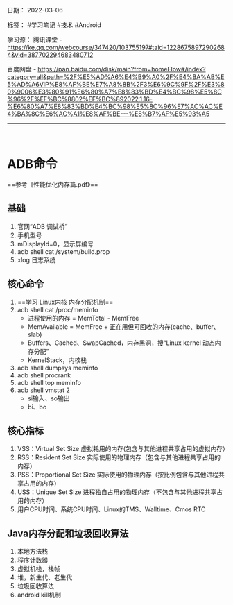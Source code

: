 日期： 2022-03-06

标签： #学习笔记 #技术  #Android 

学习源： 
腾讯课堂 - https://ke.qq.com/webcourse/347420/103755197#taid=12286758972902684&vid=387702294683480712

百度网盘 - https://pan.baidu.com/disk/main?from=homeFlow#/index?category=all&path=%2F%E5%AD%A6%E4%B9%A0%2F%E4%BA%AB%E5%AD%A6VIP%E8%AF%BE%E7%A8%8B%2F3%E6%9C%9F%2F%E3%80%9006%E3%80%91%E6%80%A7%E8%83%BD%E4%BC%98%E5%8C%96%2F%EF%BC%8802%EF%BC%892022.1.16-%E6%80%A7%E8%83%BD%E4%BC%98%E5%8C%96%E7%AC%AC%E4%BA%8C%E6%AC%A1%E8%AF%BE---%E8%B7%AF%E5%93%A5

---
<br>

# ADB命令
==参考《性能优化内存篇.pdf》==

## 基础
 
1. 官网“ADB 调试桥”
2. 手机型号
3. mDisplayId=0，显示屏编号
4. adb shell cat /system/build.prop 
5. xlog 日志系统


## 核心命令
1. ==学习 Linux内核 内存分配机制==
2. adb shell cat /proc/meminfo
	- 进程使用的内存 = MemTotal - MemFree
	- MemAvailable = MemFree + 正在用但可回收的内存(cache、buffer、slab)
	- Buffers、Cached、SwapCached，内存黑洞，搜“Linux kernel 动态内存分配”
	- KernelStack，内核栈
3. adb shell dumpsys meminfo
4. adb shell procrank
5. adb shell top meminfo
6. adb shell vmstat 2
	- si输入、so输出
	- bi、bo


## 核心指标
1. VSS：Virtual Set Size 虚拟耗用的内存(包含与其他进程共享占用的虚拟内存）
2. RSS：Resident Set Size 实际使用的物理内存（包含与其他进程共享占用的内存）
3. PSS：Proportional Set Size 实际使用的物理内存（按比例包含与其他进程共享占用的内存）
4. USS：Unique Set Size 进程独自占用的物理内存（不包含与其他进程共享占用的内存）
5. 用户CPU时间、系统CPU时间、Linux的TMS、Walltime、Cmos RTC


## Java内存分配和垃圾回收算法
1. 本地方法栈
2. 程序计数器
3. 虚拟机栈，栈帧
4. 堆，新生代、老生代
5. 垃圾回收算法
6. android kill机制